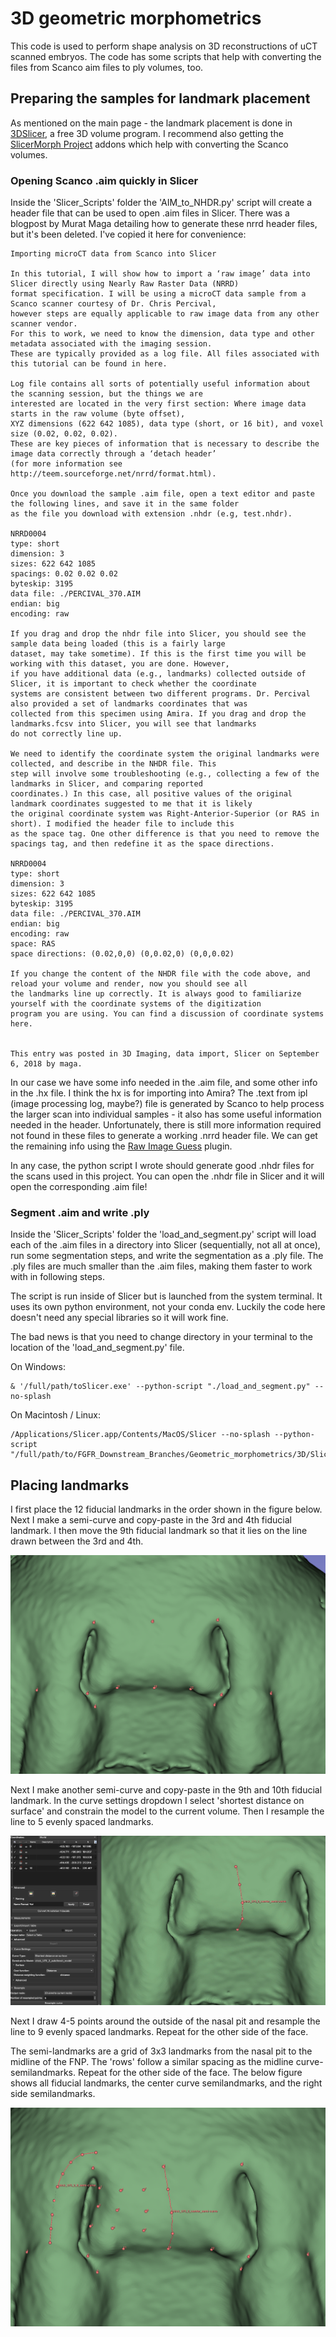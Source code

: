 # 3D geometric morphometrics
This code is used to perform shape analysis on 3D reconstructions of uCT scanned embryos.
The code has some scripts that help with converting the files from Scanco aim files to ply volumes, too.

## Preparing the samples for landmark placement
As mentioned on the main page - the landmark placement is done in [3DSlicer](https://download.slicer.org/), a free 3D volume program.
I recommend also getting the [SlicerMorph Project](https://slicermorph.github.io/) addons which help with converting the Scanco volumes.

### Opening Scanco .aim quickly in Slicer
Inside the 'Slicer_Scripts' folder the 'AIM_to_NHDR.py' script will create a header file that can be used to open .aim files in Slicer.
There was a blogpost by Murat Maga detailing how to generate these nrrd header files, but it's been deleted. I've copied it here for convenience:

```
Importing microCT data from Scanco into Slicer

In this tutorial, I will show how to import a ‘raw image’ data into Slicer directly using Nearly Raw Raster Data (NRRD)
format specification. I will be using a microCT data sample from a Scanco scanner courtesy of Dr. Chris Percival,
however steps are equally applicable to raw image data from any other scanner vendor. 
For this to work, we need to know the dimension, data type and other metadata associated with the imaging session. 
These are typically provided as a log file. All files associated with this tutorial can be found in here.

Log file contains all sorts of potentially useful information about the scanning session, but the things we are 
interested are located in the very first section: Where image data starts in the raw volume (byte offset),
XYZ dimensions (622 642 1085), data type (short, or 16 bit), and voxel size (0.02, 0.02, 0.02). 
These are key pieces of information that is necessary to describe the image data correctly through a ‘detach header’ 
(for more information see http://teem.sourceforge.net/nrrd/format.html).

Once you download the sample .aim file, open a text editor and paste the following lines, and save it in the same folder 
as the file you download with extension .nhdr (e.g, test.nhdr).

NRRD0004
type: short
dimension: 3
sizes: 622 642 1085
spacings: 0.02 0.02 0.02
byteskip: 3195
data file: ./PERCIVAL_370.AIM
endian: big
encoding: raw

If you drag and drop the nhdr file into Slicer, you should see the sample data being loaded (this is a fairly large 
dataset, may take sometime). If this is the first time you will be working with this dataset, you are done. However, 
if you have additional data (e.g., landmarks) collected outside of Slicer, it is important to check whether the coordinate 
systems are consistent between two different programs. Dr. Percival also provided a set of landmarks coordinates that was 
collected from this specimen using Amira. If you drag and drop the landmarks.fcsv into Slicer, you will see that landmarks 
do not correctly line up.

We need to identify the coordinate system the original landmarks were collected, and describe in the NHDR file. This 
step will involve some troubleshooting (e.g., collecting a few of the landmarks in Slicer, and comparing reported 
coordinates.) In this case, all positive values of the original landmark coordinates suggested to me that it is likely 
the original coordinate system was Right-Anterior-Superior (or RAS in short). I modified the header file to include this 
as the space tag. One other difference is that you need to remove the spacings tag, and then redefine it as the space directions.

NRRD0004
type: short
dimension: 3
sizes: 622 642 1085
byteskip: 3195
data file: ./PERCIVAL_370.AIM
endian: big
encoding: raw
space: RAS
space directions: (0.02,0,0) (0,0.02,0) (0,0,0.02)

If you change the content of the NHDR file with the code above, and reload your volume and render, now you should see all 
the landmarks line up correctly. It is always good to familiarize yourself with the coordinate systems of the digitization 
program you are using. You can find a discussion of coordinate systems here.


This entry was posted in 3D Imaging, data import, Slicer on September 6, 2018 by maga.
```

In our case we have some info needed in the .aim file, and some other info in the .hx file. I think the hx is for importing into
Amira? The .text from ipl (image processing log, maybe?) file is generated by Scanco to help process the larger scan into individual samples - it also has some useful
information needed in the header. Unfortunately, there is still more information required not found in these files to generate a working .nrrd header file.
We can get the remaining info using the [Raw Image Guess](https://github.com/acetylsalicyl/SlicerRawImageGuess) plugin.

In any case, the python script I wrote should generate good .nhdr files for the scans used in this project. You can open the .nhdr file in Slicer
and it will open the corresponding .aim file!

### Segment .aim and write .ply
Inside the 'Slicer_Scripts' folder the 'load_and_segment.py' script will load each of the .aim files in a directory into Slicer 
(sequentially, not all at once), run some segmentation steps, and write the segmentation as a .ply file. The .ply files are much smaller than the .aim files,
making them faster to work with in following steps. 

The script is run inside of Slicer but is launched from the system terminal. It uses its own python environment, not your conda env. 
Luckily the code here doesn't need any special libraries so it will work fine.

The bad news is that you need to change directory in your terminal to the location of the 'load_and_segment.py' file.

On Windows:
``` 
& '/full/path/toSlicer.exe' --python-script "./load_and_segment.py" --no-splash
```
On Macintosh / Linux:
```
/Applications/Slicer.app/Contents/MacOS/Slicer --no-splash --python-script "/full/path/to/FGFR_Downstream_Branches/Geometric_morphometrics/3D/Slicer_Scripts/load_and_segment.py"
```

## Placing landmarks
I first place the 12 fiducial landmarks in the order shown in the figure below. Next I make a semi-curve and copy-paste in the 3rd and 4th fiducial landmark. I then move the 9th fiducial landmark so that it lies on the line drawn between the 3rd and 4th.

![fiducial_landmarks](/Readme_images/Fiducial_layout.png)

Next I make another semi-curve and copy-paste in the 9th and 10th fiducial landmark. In the curve settings dropdown I select 'shortest distance on surface' and constrain the model to the current volume. Then I resample the line to 5 evenly spaced landmarks.

![center_resampling](/Readme_images/center_semicurve.jpg)

Next I draw 4-5 points around the outside of the nasal pit and resample the line to 9 evenly spaced landmarks. Repeat for the other side of the face.

The semi-landmarks are a grid of 3x3 landmarks from the nasal pit to the midline of the FNP. The 'rows' follow a similar spacing as the midline curve-semilandmarks. Repeat for the other side of the face. The below figure shows all fiducial landmarks, the center curve semilandmarks, and the right side semilandmarks.

![right-side-lms](/Readme_images/semi-landmarks.png)